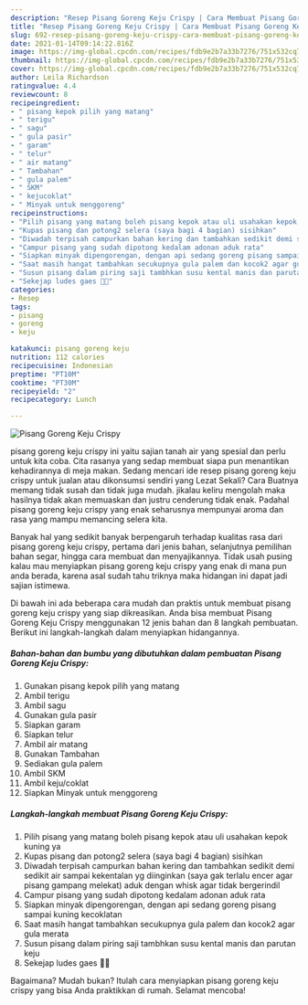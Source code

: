 ```yaml
---
description: "Resep Pisang Goreng Keju Crispy | Cara Membuat Pisang Goreng Keju Crispy Yang Menggugah Selera"
title: "Resep Pisang Goreng Keju Crispy | Cara Membuat Pisang Goreng Keju Crispy Yang Menggugah Selera"
slug: 692-resep-pisang-goreng-keju-crispy-cara-membuat-pisang-goreng-keju-crispy-yang-menggugah-selera
date: 2021-01-14T09:14:22.816Z
image: https://img-global.cpcdn.com/recipes/fdb9e2b7a33b7276/751x532cq70/pisang-goreng-keju-crispy-foto-resep-utama.jpg
thumbnail: https://img-global.cpcdn.com/recipes/fdb9e2b7a33b7276/751x532cq70/pisang-goreng-keju-crispy-foto-resep-utama.jpg
cover: https://img-global.cpcdn.com/recipes/fdb9e2b7a33b7276/751x532cq70/pisang-goreng-keju-crispy-foto-resep-utama.jpg
author: Leila Richardson
ratingvalue: 4.4
reviewcount: 8
recipeingredient:
- " pisang kepok pilih yang matang"
- " terigu"
- " sagu"
- " gula pasir"
- " garam"
- " telur"
- " air matang"
- " Tambahan"
- " gula palem"
- " SKM"
- " kejucoklat"
- " Minyak untuk menggoreng"
recipeinstructions:
- "Pilih pisang yang matang boleh pisang kepok atau uli usahakan kepok kuning ya"
- "Kupas pisang dan potong2 selera (saya bagi 4 bagian) sisihkan"
- "Diwadah terpisah campurkan bahan kering dan tambahkan sedikit demi sedikit air sampai kekentalan yg diinginkan (saya gak terlalu encer agar pisang gampang melekat) aduk dengan whisk agar tidak bergerindil"
- "Campur pisang yang sudah dipotong kedalam adonan aduk rata"
- "Siapkan minyak dipengorengan, dengan api sedang goreng pisang sampai kuning kecoklatan"
- "Saat masih hangat tambahkan secukupnya gula palem dan kocok2 agar gula merata"
- "Susun pisang dalam piring saji tambhkan susu kental manis dan parutan keju"
- "Sekejap ludes gaes 🤣😂"
categories:
- Resep
tags:
- pisang
- goreng
- keju

katakunci: pisang goreng keju 
nutrition: 112 calories
recipecuisine: Indonesian
preptime: "PT10M"
cooktime: "PT30M"
recipeyield: "2"
recipecategory: Lunch

---
```



![Pisang Goreng Keju Crispy](https://img-global.cpcdn.com/recipes/fdb9e2b7a33b7276/751x532cq70/pisang-goreng-keju-crispy-foto-resep-utama.jpg)


pisang goreng keju crispy ini yaitu sajian tanah air yang spesial dan perlu untuk kita coba. Cita rasanya yang sedap membuat siapa pun menantikan kehadirannya di meja makan.
Sedang mencari ide resep pisang goreng keju crispy untuk jualan atau dikonsumsi sendiri yang Lezat Sekali? Cara Buatnya memang tidak susah dan tidak juga mudah. jikalau keliru mengolah maka hasilnya tidak akan memuaskan dan justru cenderung tidak enak. Padahal pisang goreng keju crispy yang enak seharusnya mempunyai aroma dan rasa yang mampu memancing selera kita.

Banyak hal yang sedikit banyak berpengaruh terhadap kualitas rasa dari pisang goreng keju crispy, pertama dari jenis bahan, selanjutnya pemilihan bahan segar, hingga cara membuat dan menyajikannya. Tidak usah pusing kalau mau menyiapkan pisang goreng keju crispy yang enak di mana pun anda berada, karena asal sudah tahu triknya maka hidangan ini dapat jadi sajian istimewa.




Di bawah ini ada beberapa cara mudah dan praktis untuk membuat pisang goreng keju crispy yang siap dikreasikan. Anda bisa membuat Pisang Goreng Keju Crispy menggunakan 12 jenis bahan dan 8 langkah pembuatan. Berikut ini langkah-langkah dalam menyiapkan hidangannya.

<!--inarticleads1-->

##### Bahan-bahan dan bumbu yang dibutuhkan dalam pembuatan Pisang Goreng Keju Crispy:

1. Gunakan  pisang kepok pilih yang matang
1. Ambil  terigu
1. Ambil  sagu
1. Gunakan  gula pasir
1. Siapkan  garam
1. Siapkan  telur
1. Ambil  air matang
1. Gunakan  Tambahan
1. Sediakan  gula palem
1. Ambil  SKM
1. Ambil  keju/coklat
1. Siapkan  Minyak untuk menggoreng




<!--inarticleads2-->

##### Langkah-langkah membuat Pisang Goreng Keju Crispy:

1. Pilih pisang yang matang boleh pisang kepok atau uli usahakan kepok kuning ya
1. Kupas pisang dan potong2 selera (saya bagi 4 bagian) sisihkan
1. Diwadah terpisah campurkan bahan kering dan tambahkan sedikit demi sedikit air sampai kekentalan yg diinginkan (saya gak terlalu encer agar pisang gampang melekat) aduk dengan whisk agar tidak bergerindil
1. Campur pisang yang sudah dipotong kedalam adonan aduk rata
1. Siapkan minyak dipengorengan, dengan api sedang goreng pisang sampai kuning kecoklatan
1. Saat masih hangat tambahkan secukupnya gula palem dan kocok2 agar gula merata
1. Susun pisang dalam piring saji tambhkan susu kental manis dan parutan keju
1. Sekejap ludes gaes 🤣😂




Bagaimana? Mudah bukan? Itulah cara menyiapkan pisang goreng keju crispy yang bisa Anda praktikkan di rumah. Selamat mencoba!
